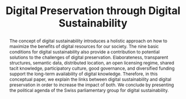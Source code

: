 ---
abstract: The concept of digital sustainability introduces a holistic approach on
  how to maximize the benefits of digital resources for our society. The nine basic
  conditions for digital sustainability also provide a contribution to potential solutions
  to the challenges of digital preservation. Elaborateness, transparent structures,
  semantic data, distributed location, an open licensing regime, shared tacit knowledge,
  participatory culture, good governance, and diversified funding support the long-term
  availability of digital knowledge. Therefore, in this conceptual paper, we explain
  the links between digital sustainability and digital preservation in order to increase
  the impact of both. We conclude by presenting the political agenda of the Swiss
  parliamentary group for digital sustainability.
creators:
- Stuermer, Matthias
- Abu-Tayeh, Gabriel
date: null
document_url: https://services.phaidra.univie.ac.at/api/object/o:503175/download
grand_parent: iPRES
institutions: []
keywords: []
landing_page_url: https://phaidra.univie.ac.at/o:503175
language: eng
layout: publication
license: CC BY-NC-SA 3.0 AT
notes_url: null
parent: iPRES 2016
presentation_url: null
publication_type: paper
size: 92116
source_name: iPRES
title: Digital Preservation through Digital Sustainability
year: 2016
---